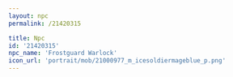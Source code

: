 ```yaml
---
layout: npc
permalink: /21420315

title: Npc
id: '21420315'
npc_name: 'Frostguard Warlock'
icon_url: 'portrait/mob/21000977_m_icesoldiermageblue_p.png'
---
```

